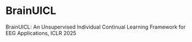 # BrainUICL
BrainUICL: An Unsupervised Individual Continual Learning Framework for EEG Applications, ICLR 2025
